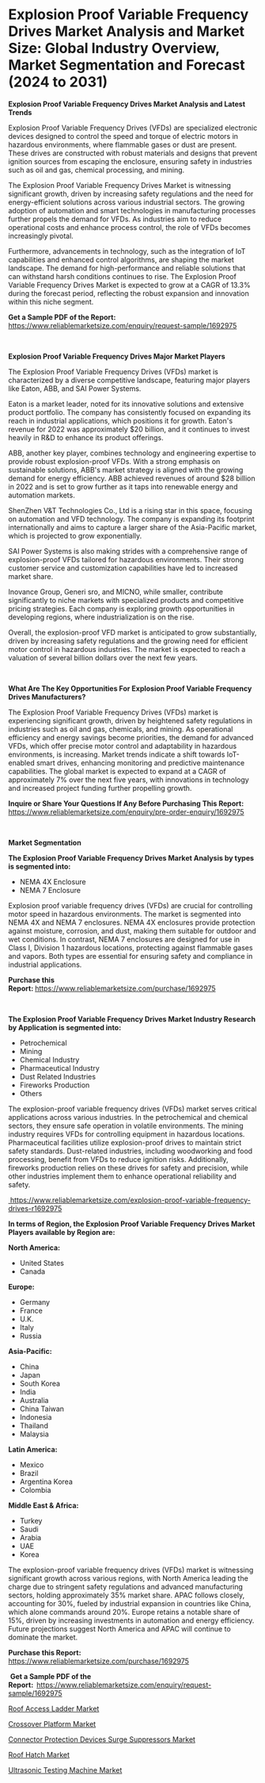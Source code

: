 <p><h1>Explosion Proof Variable Frequency Drives Market Analysis and Market Size: Global Industry Overview, Market Segmentation and Forecast (2024 to 2031)</h1></p><p><strong>Explosion Proof Variable Frequency Drives Market Analysis and Latest Trends</strong></p>
<p><p>Explosion Proof Variable Frequency Drives (VFDs) are specialized electronic devices designed to control the speed and torque of electric motors in hazardous environments, where flammable gases or dust are present. These drives are constructed with robust materials and designs that prevent ignition sources from escaping the enclosure, ensuring safety in industries such as oil and gas, chemical processing, and mining.</p><p>The Explosion Proof Variable Frequency Drives Market is witnessing significant growth, driven by increasing safety regulations and the need for energy-efficient solutions across various industrial sectors. The growing adoption of automation and smart technologies in manufacturing processes further propels the demand for VFDs. As industries aim to reduce operational costs and enhance process control, the role of VFDs becomes increasingly pivotal.</p><p>Furthermore, advancements in technology, such as the integration of IoT capabilities and enhanced control algorithms, are shaping the market landscape. The demand for high-performance and reliable solutions that can withstand harsh conditions continues to rise. The Explosion Proof Variable Frequency Drives Market is expected to grow at a CAGR of 13.3% during the forecast period, reflecting the robust expansion and innovation within this niche segment.</p></p>
<p><strong>Get a Sample PDF of the Report:&nbsp;</strong> <a href="https://www.reliablemarketsize.com/enquiry/request-sample/1692975?utm_campaign=1773&utm_medium=2&utm_source=Github&utm_content=ia&utm_term=20102024&utm_id=explosion-proof-variable-frequency-drives">https://www.reliablemarketsize.com/enquiry/request-sample/1692975</a></p>
<p>&nbsp;</p>
<p><strong>Explosion Proof Variable Frequency Drives Major Market Players</strong></p>
<p><p>The Explosion Proof Variable Frequency Drives (VFDs) market is characterized by a diverse competitive landscape, featuring major players like Eaton, ABB, and SAI Power Systems. </p><p>Eaton is a market leader, noted for its innovative solutions and extensive product portfolio. The company has consistently focused on expanding its reach in industrial applications, which positions it for growth. Eaton's revenue for 2022 was approximately $20 billion, and it continues to invest heavily in R&D to enhance its product offerings.</p><p>ABB, another key player, combines technology and engineering expertise to provide robust explosion-proof VFDs. With a strong emphasis on sustainable solutions, ABB's market strategy is aligned with the growing demand for energy efficiency. ABB achieved revenues of around $28 billion in 2022 and is set to grow further as it taps into renewable energy and automation markets.</p><p>ShenZhen V&T Technologies Co., Ltd is a rising star in this space, focusing on automation and VFD technology. The company is expanding its footprint internationally and aims to capture a larger share of the Asia-Pacific market, which is projected to grow exponentially.</p><p>SAI Power Systems is also making strides with a comprehensive range of explosion-proof VFDs tailored for hazardous environments. Their strong customer service and customization capabilities have led to increased market share.</p><p>Inovance Group, Generi sro, and MICNO, while smaller, contribute significantly to niche markets with specialized products and competitive pricing strategies. Each company is exploring growth opportunities in developing regions, where industrialization is on the rise.</p><p>Overall, the explosion-proof VFD market is anticipated to grow substantially, driven by increasing safety regulations and the growing need for efficient motor control in hazardous industries. The market is expected to reach a valuation of several billion dollars over the next few years.</p></p>
<p>&nbsp;</p>
<p><strong>What Are The Key Opportunities For Explosion Proof Variable Frequency Drives Manufacturers?</strong></p>
<p><p>The Explosion Proof Variable Frequency Drives (VFDs) market is experiencing significant growth, driven by heightened safety regulations in industries such as oil and gas, chemicals, and mining. As operational efficiency and energy savings become priorities, the demand for advanced VFDs, which offer precise motor control and adaptability in hazardous environments, is increasing. Market trends indicate a shift towards IoT-enabled smart drives, enhancing monitoring and predictive maintenance capabilities. The global market is expected to expand at a CAGR of approximately 7% over the next five years, with innovations in technology and increased project funding further propelling growth.</p></p>
<p><strong>Inquire or Share Your Questions If Any Before Purchasing This Report:</strong> <a href="https://www.reliablemarketsize.com/enquiry/pre-order-enquiry/1692975?utm_campaign=1773&utm_medium=2&utm_source=Github&utm_content=ia&utm_term=20102024&utm_id=explosion-proof-variable-frequency-drives">https://www.reliablemarketsize.com/enquiry/pre-order-enquiry/1692975</a></p>
<p>&nbsp;</p>
<p><strong>Market Segmentation</strong></p>
<p><strong>The Explosion Proof Variable Frequency Drives Market Analysis by types is segmented into:</strong></p>
<p><ul><li>NEMA 4X Enclosure</li><li>NEMA 7 Enclosure</li></ul></p>
<p><p>Explosion proof variable frequency drives (VFDs) are crucial for controlling motor speed in hazardous environments. The market is segmented into NEMA 4X and NEMA 7 enclosures. NEMA 4X enclosures provide protection against moisture, corrosion, and dust, making them suitable for outdoor and wet conditions. In contrast, NEMA 7 enclosures are designed for use in Class I, Division 1 hazardous locations, protecting against flammable gases and vapors. Both types are essential for ensuring safety and compliance in industrial applications.</p></p>
<p><strong>Purchase this Report:&nbsp;</strong><a href="https://www.reliablemarketsize.com/purchase/1692975?utm_campaign=1773&utm_medium=2&utm_source=Github&utm_content=ia&utm_term=20102024&utm_id=explosion-proof-variable-frequency-drives">https://www.reliablemarketsize.com/purchase/1692975</a></p>
<p>&nbsp;</p>
<p><strong>The Explosion Proof Variable Frequency Drives Market Industry Research by Application is segmented into:</strong></p>
<p><ul><li>Petrochemical</li><li>Mining</li><li>Chemical Industry</li><li>Pharmaceutical Industry</li><li>Dust Related Industries</li><li>Fireworks Production</li><li>Others</li></ul></p>
<p><p>The explosion-proof variable frequency drives (VFDs) market serves critical applications across various industries. In the petrochemical and chemical sectors, they ensure safe operation in volatile environments. The mining industry requires VFDs for controlling equipment in hazardous locations. Pharmaceutical facilities utilize explosion-proof drives to maintain strict safety standards. Dust-related industries, including woodworking and food processing, benefit from VFDs to reduce ignition risks. Additionally, fireworks production relies on these drives for safety and precision, while other industries implement them to enhance operational reliability and safety.</p></p>
<p><a href="https://www.reliablemarketsize.com/explosion-proof-variable-frequency-drives-r1692975?utm_campaign=1773&utm_medium=2&utm_source=Github&utm_content=ia&utm_term=20102024&utm_id=explosion-proof-variable-frequency-drives">&nbsp;https://www.reliablemarketsize.com/explosion-proof-variable-frequency-drives-r1692975</a></p>
<p><strong>In terms of Region, the Explosion Proof Variable Frequency Drives Market Players available by Region are:</strong></p>
<p>
    <p> <strong> North America: </strong>
        <ul>
            <li>United States</li>
            <li>Canada</li>
        </ul>
        </p> 
    <p> <strong> Europe: </strong>
        <ul>
            <li>Germany</li>
            <li>France</li>
            <li>U.K.</li>
            <li>Italy</li>
            <li>Russia</li>
        </ul>
        </p> 
    <p> <strong> Asia-Pacific: </strong>
        <ul>
            <li>China</li>
            <li>Japan</li>
            <li>South Korea</li>
            <li>India</li>
            <li>Australia</li>
            <li>China Taiwan</li>
            <li>Indonesia</li>
            <li>Thailand</li>
            <li>Malaysia</li>
        </ul>
        </p> 
    <p> <strong> Latin America: </strong>
        <ul>
            <li>Mexico</li>
            <li>Brazil</li>
            <li>Argentina Korea</li>
            <li>Colombia</li>
        </ul>
        </p> 
    <p> <strong> Middle East & Africa: </strong>
        <ul>
            <li>Turkey</li>
            <li>Saudi</li>
            <li>Arabia</li>
            <li>UAE</li>
            <li>Korea</li>
        </ul>
    </p>
    </p>
<p><p>The explosion-proof variable frequency drives (VFDs) market is witnessing significant growth across various regions, with North America leading the charge due to stringent safety regulations and advanced manufacturing sectors, holding approximately 35% market share. APAC follows closely, accounting for 30%, fueled by industrial expansion in countries like China, which alone commands around 20%. Europe retains a notable share of 15%, driven by increasing investments in automation and energy efficiency. Future projections suggest North America and APAC will continue to dominate the market.</p></p>
<p><strong>Purchase this Report: </strong><a href="https://www.reliablemarketsize.com/purchase/1692975?utm_campaign=1773&utm_medium=2&utm_source=Github&utm_content=ia&utm_term=20102024&utm_id=explosion-proof-variable-frequency-drives">https://www.reliablemarketsize.com/purchase/1692975</a></p>
<p>&nbsp;<strong>Get a Sample PDF of the Report:&nbsp;&nbsp;</strong><a href="https://www.reliablemarketsize.com/enquiry/request-sample/1692975?utm_campaign=1773&utm_medium=2&utm_source=Github&utm_content=ia&utm_term=20102024&utm_id=explosion-proof-variable-frequency-drives">https://www.reliablemarketsize.com/enquiry/request-sample/1692975</a></p>
<p><strong></strong></p>
<p><p><a href="https://www.linkedin.com/pulse/analyzing-global-roof-access-ladder-market-growth-prospects-j9twe?utm_campaign=1773&utm_medium=2&utm_source=Github&utm_content=ia&utm_term=20102024&utm_id=explosion-proof-variable-frequency-drives">Roof Access Ladder Market</a></p><p><a href="https://www.linkedin.com/pulse/crossover-platform-market-emerging-trends-future-prospects-qw3pe?utm_campaign=1773&utm_medium=2&utm_source=Github&utm_content=ia&utm_term=20102024&utm_id=explosion-proof-variable-frequency-drives">Crossover Platform Market</a></p><p><a href="https://github.com/CarolynWatkins697/Market-Research-Report-List-1/blob/main/connector-protection-devices-surge-suppressors-market.md?utm_campaign=1773&utm_medium=2&utm_source=Github&utm_content=ia&utm_term=20102024&utm_id=explosion-proof-variable-frequency-drives">Connector Protection Devices Surge Suppressors Market</a></p><p><a href="https://www.linkedin.com/pulse/roof-hatch-market-outlook-forecast-from-2024-2031-market-voyant-mxpye?utm_campaign=1773&utm_medium=2&utm_source=Github&utm_content=ia&utm_term=20102024&utm_id=explosion-proof-variable-frequency-drives">Roof Hatch Market</a></p><p><a href="https://issuu.com/reportprime-2/docs/ultrasonic-testing-machine-market-s_6250ea4e64b2f8?utm_campaign=1773&utm_medium=2&utm_source=Github&utm_content=ia&utm_term=20102024&utm_id=explosion-proof-variable-frequency-drives">Ultrasonic Testing Machine Market</a></p></p>